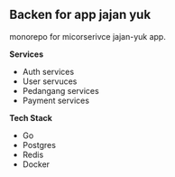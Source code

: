 ## Backen for app jajan yuk
monorepo for micorserivce jajan-yuk app.

**Services**<br>
<ul>
  <li>Auth services</li>
  <li>User servuces</li>
  <li>Pedangang services</li>
  <li>Payment services</li>
</ul>


**Tech Stack**<br>
<ul>
  <li>Go</li>
  <li>Postgres</li>
  <li>Redis</li>
  <li>Docker</li>
</ul>



